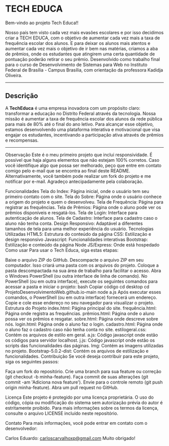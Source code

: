 # **TECH EDUCA**

Bem-vindo ao projeto Tech Educa!!

Nosso país tem visto cada vez mais evasões escolares e por isso decidimos criar a TECH EDUCA, com o objetivo de aumentar cada vez mais a taxa de frequência escolar dos alunos. E para deixar os alunos mais atentos e aumentar cada vez mais o objetivo de ir bem nas matérias, criamos a aba de prêmios, onde os estudantes que atingirem uma certa quantidade de pontuação poderão retirar o seu prêmio. Desenvolvido como trabalho final para o curso de Desenvolvimento de Sistemas para Web no Instituto Federal de Brasília - Campus Brasília, com orientação da professora Kadidja Oliveira.

-------------------------------------------------------------------------------------------------------------------------------------------------------------------------------------------

## **Descrição**

A **TechEduca** é uma empresa inovadora com um propósito claro: transformar a educação no Distrito Federal através da tecnologia. Nossa missão é aumentar a taxa de frequência escolar dos alunos da rede pública para mais de 80% até o final do ano letivo. Para alcançar esse objetivo, estamos desenvolvendo uma plataforma interativa e motivacional que visa engajar os estudantes, incentivando a participação ativa através de prêmios e recompensas.

-------------------------------------------------------------------------------------------------------------------------------------------------------------------------------------------

Observação
Este é o meu primeiro projeto que inclui responsividade. É possível que haja alguns elementos que não estejam 100% corretos. Caso você identifique algo que possa ser melhorado, peço que entre em contato comigo pelo e-mail que se encontra ao final deste README. Alternativamente, você também pode realizar um fork do projeto e me notificar por e-mail. Agradeço antecipadamente pela colaboração.

Funcionalidades
Tela do Index: Página inicial, onde o usuário tem seu primeiro contato com o site.
Tela do Sobre: Página onde o usuário conhece a origem do projeto e quem o desenvolveu.
Tela de Frequência: Página para registrar as frequências.
Tela de Prêmios: Página onde o aluno pode ver os prêmios disponíveis e resgatá-los.
Tela de Login: Interface para autenticação de alunos.
Tela de Cadastro: Interface para cadastro caso o aluno não tenha conta.
Design Responsivo: Adaptável a diferentes tamanhos de tela para uma melhor experiência do usuário.
Tecnologias Utilizadas
HTML5: Estrutura do conteúdo da página
CSS: Estilização e design responsivo
Javascript: Funcionalidades interativas
Bootstrap: Estilização e conteúdo da página
Node JS/Express: Onde está hospedado
Como usar
Para usar o Tech Educa, siga estas etapas:

Baixe o arquivo ZIP do GitHub.
Descompacte o arquivo ZIP em seu computador. Isso criará uma pasta com os arquivos do projeto.
Coloque a pasta descompactada na sua área de trabalho para facilitar o acesso.
Abra o Windows PowerShell (ou outra interface de linha de comando).
No PowerShell (ou em outra interface), execute os seguintes comandos para acessar a pasta e iniciar o projeto:
bash
Copiar código
cd desktop
cd ProjetoDesenvolvimentoWeb.github.io-main
node a.js
Após executar esses comandos, o PowerShell (ou em outra interface) fornecerá um endereço. Copie e cole esse endereço no seu navegador para visualizar o projeto.
Estrutura do Projeto
index.html: Página principal do site.
frequência.html: Página onde registra as frequências.
prêmios.html: Página onde o aluno possa ver os prêmios e resgatar.
sobre.html: Página onde descreve sobre nós.
login.html: Página onde o aluno faz o login.
cadastro.html: Página onde o aluno faz o cadastro caso não tenha conta no site.
estilogeral.css: Contém os arquivos de estilo em geral.
a.js: Código javascript onde estão os códigos para servidor localhost.
j.js: Código javascript onde estão os scripts das funcionalidades das páginas.
Img: Contém as imagens utilizadas no projeto.
Bootstrap-5.0.2-dist: Contém os arquivos de estilização e funcionalidades.
Contribuição
Se você deseja contribuir para este projeto, siga os seguintes passos:

Faça um fork do repositório.
Crie uma branch para sua feature ou correção (git checkout -b minha-feature).
Faça commit de suas alterações (git commit -am 'Adiciona nova feature').
Envie para o controle remoto (git push origin minha-feature).
Abra um pull request no GitHub.

Licença
Este projeto é protegido por uma licença proprietária. O uso do código, cópia ou modificação do sistema sem autorização prévia do autor é estritamente proibido. Para mais informações sobre os termos da licença, consulte o arquivo LICENSE incluído neste repositório.

Contato
Para mais informações, você pode entrar em contato com o desenvolvedor:

Carlos Eduardo: carloscarvalhoxp@gmail.com
Muito obrigado!
